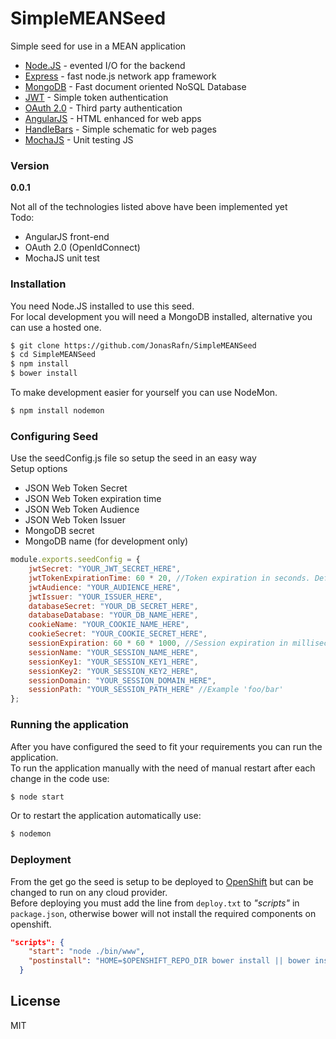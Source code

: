 # SimpleMEANSeed

Simple seed for use in a MEAN application   
- [Node.JS] - evented I/O for the backend
- [Express] - fast node.js network app framework
- [MongoDB] - Fast document oriented NoSQL Database
- [JWT] - Simple token authentication
- [OAuth 2.0] - Third party authentication
- [AngularJS] - HTML enhanced for web apps
- [HandleBars] - Simple schematic for web pages
- [MochaJS] - Unit testing JS


### Version
**0.0.1**  

Not all of the technologies listed above have been implemented yet  
Todo:
- AngularJS front-end 
- OAuth 2.0 (OpenIdConnect)
- MochaJS unit test

### Installation

You need Node.JS installed to use this seed.  
For local development you will need a MongoDB installed, alternative you can use a hosted one.  

```sh
$ git clone https://github.com/JonasRafn/SimpleMEANSeed
$ cd SimpleMEANSeed
$ npm install
$ bower install
```
To make development easier for yourself you can use NodeMon.
```sh
$ npm install nodemon
```

### Configuring Seed
Use the seedConfig.js file so setup the seed in an easy way  
Setup options
- JSON Web Token Secret
- JSON Web Token expiration time
- JSON Web Token Audience
- JSON Web Token Issuer
- MongoDB secret
- MongoDB name (for development only)
```javascript
module.exports.seedConfig = {
    jwtSecret: "YOUR_JWT_SECRET_HERE",
    jwtTokenExpirationTime: 60 * 20, //Token expiration in seconds. Default 20 minutes
    jwtAudience: "YOUR_AUDIENCE_HERE",
    jwtIssuer: "YOUR_ISSUER_HERE",
    databaseSecret: "YOUR_DB_SECRET_HERE",
    databaseDatabase: "YOUR_DB_NAME_HERE",
	cookieName: "YOUR_COOKIE_NAME_HERE",
    cookieSecret: "YOUR_COOKIE_SECRET_HERE",
    sessionExpiration: 60 * 60 * 1000, //Session expiration in milliseconds. Default 1 hour
    sessionName: "YOUR_SESSION_NAME_HERE",
    sessionKey1: "YOUR_SESSION_KEY1_HERE",
    sessionKey2: "YOUR_SESSION_KEY2_HERE",
    sessionDomain: "YOUR_SESSION_DOMAIN_HERE",
    sessionPath: "YOUR_SESSION_PATH_HERE" //Example 'foo/bar'
};
```

### Running the application
After you have configured the seed to fit your requirements you can run the application.   
To run the application manually with the need of manual restart after each change in the code use:
```sh
$ node start 
```
Or to restart the application automatically use:
```sh
$ nodemon 
```

### Deployment
From the get go the seed is setup to be deployed to [OpenShift] but can be changed to run on any cloud provider.  
Before deploying you must add the line from `deploy.txt` to *"scripts"* in `package.json`, otherwise bower will not install the required components on openshift.
```json
"scripts": {
    "start": "node ./bin/www",
	"postinstall": "HOME=$OPENSHIFT_REPO_DIR bower install || bower install"
  }
```

License
----
MIT


[express]: <http://expressjs.com>
[AngularJS]: <http://angularjs.org>
[Node.JS]: <http://nodejs.org>
[MongoDB]: <https://www.mongodb.org/>
[JWT]: <https://jwt.io/>
[HandleBars]: <http://handlebarsjs.com/>
[OAuth 2.0]: <http://oauth.net/2/>
[MochaJS]: <https://mochajs.org/>
[OpenShift]: <https://www.openshift.com/>
